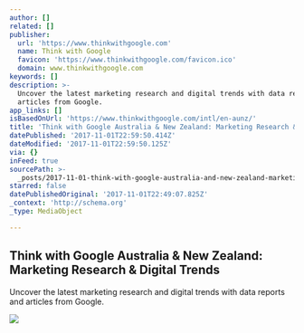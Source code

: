 ```yaml
---
author: []
related: []
publisher:
  url: 'https://www.thinkwithgoogle.com'
  name: Think with Google
  favicon: 'https://www.thinkwithgoogle.com/favicon.ico'
  domain: www.thinkwithgoogle.com
keywords: []
description: >-
  Uncover the latest marketing research and digital trends with data reports and
  articles from Google.
app_links: []
isBasedOnUrl: 'https://www.thinkwithgoogle.com/intl/en-aunz/'
title: 'Think with Google Australia & New Zealand: Marketing Research & Digital Trends'
datePublished: '2017-11-01T22:59:50.414Z'
dateModified: '2017-11-01T22:59:50.125Z'
via: {}
inFeed: true
sourcePath: >-
  _posts/2017-11-01-think-with-google-australia-and-new-zealand-marketing-researc.md
starred: false
datePublishedOriginal: '2017-11-01T22:49:07.825Z'
_context: 'http://schema.org'
_type: MediaObject

---
```

<article style=""><h1>Think with Google Australia &amp; New Zealand: Marketing Research &amp; Digital Trends</h1><p>Uncover the latest marketing research and digital trends with data reports and articles from Google.</p><img src="https://storage.googleapis.com/twg-content/images/TwG_AU_Header_YTStat_FvGTFxD.width-1200.jpg" /></article>